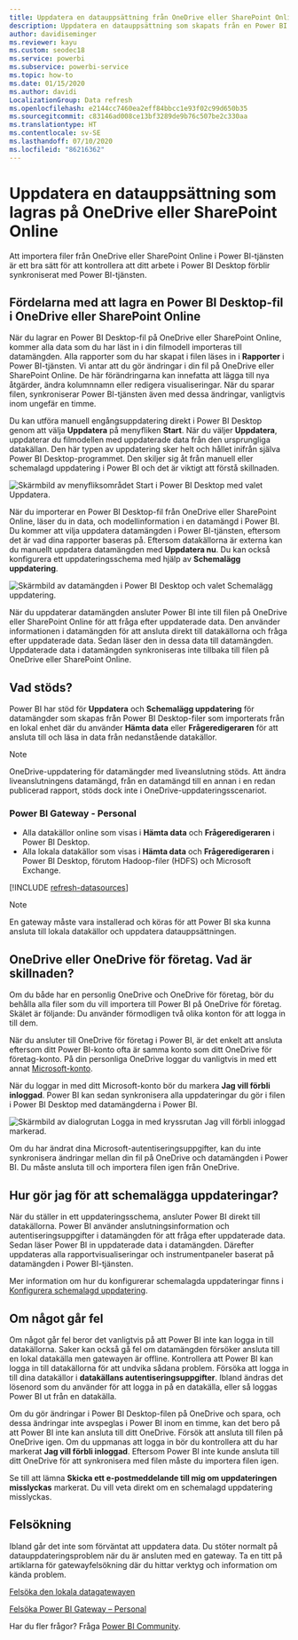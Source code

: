 ```yaml
---
title: Uppdatera en datauppsättning från OneDrive eller SharePoint Online
description: Uppdatera en datauppsättning som skapats från en Power BI Desktop-fil i OneDrive eller SharePoint Online
author: davidiseminger
ms.reviewer: kayu
ms.custom: seodec18
ms.service: powerbi
ms.subservice: powerbi-service
ms.topic: how-to
ms.date: 01/15/2020
ms.author: davidi
LocalizationGroup: Data refresh
ms.openlocfilehash: e2144cc7460ea2eff84bbcc1e93f02c99d650b35
ms.sourcegitcommit: c83146ad008ce13bf3289de9b76c507be2c330aa
ms.translationtype: HT
ms.contentlocale: sv-SE
ms.lasthandoff: 07/10/2020
ms.locfileid: "86216362"
---
```

# <a name="refresh-a-dataset-stored-on-onedrive-or-sharepoint-online"></a>Uppdatera en datauppsättning som lagras på OneDrive eller SharePoint Online
Att importera filer från OneDrive eller SharePoint Online i Power BI-tjänsten är ett bra sätt för att kontrollera att ditt arbete i Power BI Desktop förblir synkroniserat med Power BI-tjänsten.

## <a name="advantages-of-storing-a-power-bi-desktop-file-on-onedrive-or-sharepoint-online"></a>Fördelarna med att lagra en Power BI Desktop-fil i OneDrive eller SharePoint Online
När du lagrar en Power BI Desktop-fil på OneDrive eller SharePoint Online, kommer alla data som du har läst in i din filmodell importeras till datamängden. Alla rapporter som du har skapat i filen läses in i **Rapporter** i Power BI-tjänsten. Vi antar att du gör ändringar i din fil på OneDrive eller SharePoint Online. De här förändringarna kan innefatta att lägga till nya åtgärder, ändra kolumnnamn eller redigera visualiseringar. När du sparar filen, synkroniserar Power BI-tjänsten även med dessa ändringar, vanligtvis inom ungefär en timme.

Du kan utföra manuell engångsuppdatering direkt i Power BI Desktop genom att välja **Uppdatera** på menyfliken **Start**. När du väljer **Uppdatera**, uppdaterar du filmodellen med uppdaterade data från den ursprungliga datakällan. Den här typen av uppdatering sker helt och hållet inifrån själva Power BI Desktop-programmet. Den skiljer sig åt från manuell eller schemalagd uppdatering i Power BI och det är viktigt att förstå skillnaden.

![Skärmbild av menyfliksområdet Start i Power BI Desktop med valet Uppdatera.](media/refresh-desktop-file-onedrive/pbix-refresh.png)

När du importerar en Power BI Desktop-fil från OneDrive eller SharePoint Online, läser du in data, och modellinformation i en datamängd i Power BI. Du kommer att vilja uppdatera datamängden i Power BI-tjänsten, eftersom det är vad dina rapporter baseras på. Eftersom datakällorna är externa kan du manuellt uppdatera datamängden med **Uppdatera nu**. Du kan också konfigurera ett uppdateringsschema med hjälp av **Schemalägg uppdatering**. 

![Skärmbild av datamängden i Power BI Desktop och valet Schemalägg uppdatering.](media/refresh-desktop-file-onedrive/powerbi-service-refresh.png)

När du uppdaterar datamängden ansluter Power BI inte till filen på OneDrive eller SharePoint Online för att fråga efter uppdaterade data. Den använder informationen i datamängden för att ansluta direkt till datakällorna och fråga efter uppdaterade data. Sedan läser den in dessa data till datamängden. Uppdaterade data i datamängden synkroniseras inte tillbaka till filen på OneDrive eller SharePoint Online.

## <a name="whats-supported"></a>Vad stöds?
Power BI har stöd för **Uppdatera** och **Schemalägg uppdatering** för datamängder som skapas från Power BI Desktop-filer som importerats från en lokal enhet där du använder **Hämta data** eller **Frågeredigeraren** för att ansluta till och läsa in data från nedanstående datakällor.

> [!NOTE]
> OneDrive-uppdatering för datamängder med liveanslutning stöds. Att ändra liveanslutningens datamängd, från en datamängd till en annan i en redan publicerad rapport, stöds dock inte i OneDrive-uppdateringsscenariot.

### <a name="power-bi-gateway---personal"></a>Power BI Gateway - Personal
* Alla datakällor online som visas i **Hämta data** och **Frågeredigeraren** i Power BI Desktop.
* Alla lokala datakällor som visas i **Hämta data** och **Frågeredigeraren** i Power BI Desktop, förutom Hadoop-filer (HDFS) och Microsoft Exchange.

<!-- Refresh Data sources-->
[!INCLUDE [refresh-datasources](../includes/refresh-datasources.md)]

> [!NOTE]
> En gateway måste vara installerad och köras för att Power BI ska kunna ansluta till lokala datakällor och uppdatera datauppsättningen.
> 
> 

## <a name="onedrive-or-onedrive-for-business-whats-the-difference"></a>OneDrive eller OneDrive för företag. Vad är skillnaden?
Om du både har en personlig OneDrive och OneDrive för företag, bör du behålla alla filer som du vill importera till Power BI på OneDrive för företag. Skälet är följande: Du använder förmodligen två olika konton för att logga in till dem.

När du ansluter till OneDrive för företag i Power BI, är det enkelt att ansluta eftersom ditt Power BI-konto ofta är samma konto som ditt OneDrive för företag-konto. På din personliga OneDrive loggar du vanligtvis in med ett annat [Microsoft-konto](https://account.microsoft.com).

När du loggar in med ditt Microsoft-konto bör du markera **Jag vill förbli inloggad**. Power BI kan sedan synkronisera alla uppdateringar du gör i filen i Power BI Desktop med datamängderna i Power BI.

![Skärmbild av dialogrutan Logga in med kryssrutan Jag vill förbli inloggad markerad.](media/refresh-desktop-file-onedrive/refresh_signin_keepmesignedin.png)

Om du har ändrat dina Microsoft-autentiseringsuppgifter, kan du inte synkronisera ändringar mellan din fil på OneDrive och datamängden i Power BI. Du måste ansluta till och importera filen igen från OneDrive.

## <a name="how-do-i-schedule-refresh"></a>Hur gör jag för att schemalägga uppdateringar?
När du ställer in ett uppdateringsschema, ansluter Power BI direkt till datakällorna. Power BI använder anslutningsinformation och autentiseringsuppgifter i datamängden för att fråga efter uppdaterade data. Sedan läser Power BI in uppdaterade data i datamängden. Därefter uppdateras alla rapportvisualiseringar och instrumentpaneler baserat på datamängden i Power BI-tjänsten.

Mer information om hur du konfigurerar schemalagda uppdateringar finns i [Konfigurera schemalagd uppdatering](refresh-scheduled-refresh.md).

## <a name="when-things-go-wrong"></a>Om något går fel
Om något går fel beror det vanligtvis på att Power BI inte kan logga in till datakällorna. Saker kan också gå fel om datamängden försöker ansluta till en lokal datakälla men gatewayen är offline. Kontrollera att Power BI kan logga in till datakällorna för att undvika sådana problem. Försöka att logga in till dina datakällor i **datakällans autentiseringsuppgifter**. Ibland ändras det lösenord som du använder för att logga in på en datakälla, eller så loggas Power BI ut från en datakälla.

Om du gör ändringar i Power BI Desktop-filen på OneDrive och spara, och dessa ändringar inte avspeglas i Power BI inom en timme, kan det bero på att Power BI inte kan ansluta till ditt OneDrive. Försök att ansluta till filen på OneDrive igen. Om du uppmanas att logga in bör du kontrollera att du har markerat **Jag vill förbli inloggad**. Eftersom Power BI inte kunde ansluta till ditt OneDrive för att synkronisera med filen måste du importera filen igen.

Se till att lämna **Skicka ett e-postmeddelande till mig om uppdateringen misslyckas** markerat. Du vill veta direkt om en schemalagd uppdatering misslyckas.

## <a name="troubleshooting"></a>Felsökning
Ibland går det inte som förväntat att uppdatera data. Du stöter normalt på datauppdateringsproblem när du är ansluten med en gateway. Ta en titt på artiklarna för gatewayfelsökning där du hittar verktyg och information om kända problem.

[Felsöka den lokala datagatewayen](service-gateway-onprem-tshoot.md)

[Felsöka Power BI Gateway – Personal](service-admin-troubleshooting-power-bi-personal-gateway.md)

Har du fler frågor? Fråga [Power BI Community](https://community.powerbi.com/).
